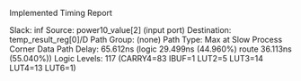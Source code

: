 Implemented Timing Report

Slack:                    inf
  Source:                 power10_value[2]
                            (input port)
  Destination:            temp_result_reg[0]/D
  Path Group:             (none)
  Path Type:              Max at Slow Process Corner
  Data Path Delay:        65.612ns  (logic 29.499ns (44.960%)  route 36.113ns (55.040%))
  Logic Levels:           117  (CARRY4=83 IBUF=1 LUT2=5 LUT3=14 LUT4=13 LUT6=1)
